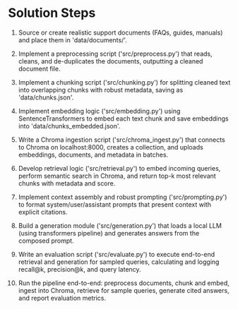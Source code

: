 # Solution Steps

1. Source or create realistic support documents (FAQs, guides, manuals) and place them in 'data/documents/'.

2. Implement a preprocessing script ('src/preprocess.py') that reads, cleans, and de-duplicates the documents, outputting a cleaned document file.

3. Implement a chunking script ('src/chunking.py') for splitting cleaned text into overlapping chunks with robust metadata, saving as 'data/chunks.json'.

4. Implement embedding logic ('src/embedding.py') using SentenceTransformers to embed each text chunk and save embeddings into 'data/chunks_embedded.json'.

5. Write a Chroma ingestion script ('src/chroma_ingest.py') that connects to Chroma on localhost:8000, creates a collection, and uploads embeddings, documents, and metadata in batches.

6. Develop retrieval logic ('src/retrieval.py') to embed incoming queries, perform semantic search in Chroma, and return top-k most relevant chunks with metadata and score.

7. Implement context assembly and robust prompting ('src/prompting.py') to format system/user/assistant prompts that present context with explicit citations.

8. Build a generation module ('src/generation.py') that loads a local LLM (using transformers pipeline) and generates answers from the composed prompt.

9. Write an evaluation script ('src/evaluate.py') to execute end-to-end retrieval and generation for sampled queries, calculating and logging recall@k, precision@k, and query latency.

10. Run the pipeline end-to-end: preprocess documents, chunk and embed, ingest into Chroma, retrieve for sample queries, generate cited answers, and report evaluation metrics.

